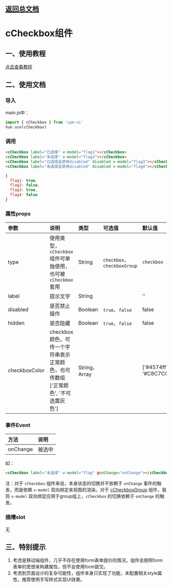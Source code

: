 ## [返回总文档](https://github.com/cpm828/cpm-ui)


# cCheckbox组件

## 一、使用教程
[点击查看教程](https://cpm828.github.io/cpm_ui/demo/index.html#/checkbox)



## 二、使用文档
### 导入
main.js中：
```js
import { cCheckbox } from 'cpm-ui'
Vue.use(cCheckbox)
```

### 调用
```html
<cCheckbox label="已选择" v-model="flag1"></cCheckbox>
<cCheckbox label="未选择" v-model="flag2"></cCheckbox>
<cCheckbox label="已选择且禁用disabled" disabled v-model="flag3"></cCheckbox>
<cCheckbox label="未选择且禁用disabled" disabled v-model="flag4"></cCheckbox>
```
```js
{
  flag1: true,
  flag2: false,
  flag3: true,
  flag4: false
}
```

### 属性props
|参数|说明|类型|可选值|默认值|
|:---|:---|:---|:---|:---|
|type|使用类型，`cCheckbox` 组件可单独使用，也可被 `cCheckbox` 套用|String|`checkbox`、`checkboxGroup`|`checkbox`|
|label|提示文字|String||''|
|disabled|是否禁止操作|Boolean|`true`、`false`|false|
|hidden|是否隐藏|Boolean|`true`、`false`|false|
|checkboxColor|checkbox颜色，可传一个字符串表示正常颜色，也可传数组['正常颜色', '不可选置灰色']|String、Array||['#4574ff', '#C8C7CC']|


### 事件Event
|方法|说明|
|:---|:---|
|onChange|被选中|

如：
```html
<cCheckbox label="未选择" v-model="flag" @onChange="onChange"></cCheckbox>
```

注：对于 `cCheckbox` 组件来说，本身状态的切换并不依赖于 `onChange` 事件的触发，而是依赖 `v-model` 双向绑定来视图的渲染。对于 [cCheckboxGroup](https://github.com/cpm828/cpm828.github.io/blob/master/cpm_ui/document/cCheckboxGroup.md) 组件，我将 `v-model` 双向绑定应用于group组上，`cCheckbox` 的切换依赖于 `onChange` 的触发。

### 插槽slot
无



## 三、特别提示
1. 考虑是移动端组件，几乎不存在使用form表单提价的情况。组件会按照form表单的思想来构建属性，但不会使用form提交。<br>
2. 考虑到页面设计的复杂可能性，组件本身只实现了功能，未配置相关style属性，推荐使用手写样式实现UI效果。